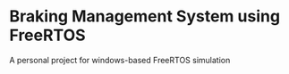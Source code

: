 # Braking Management System using FreeRTOS
A personal project for windows-based FreeRTOS simulation
